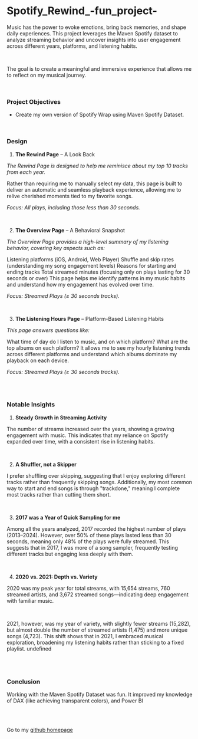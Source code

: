 # Spotify_Rewind_-fun_project-



Music has the power to evoke emotions, bring back memories, and shape daily experiences. This project leverages the Maven Spotify dataset to analyze streaming behavior and uncover insights into user engagement across different years, platforms, and listening habits.

<br/>

The goal is to create a meaningful and immersive experience that allows me to reflect on my musical journey.

<br/>

### Project Objectives
* Create my own version of Spotify Wrap using Maven Spotify Dataset.

<br/>

### Design

1. **The Rewind Page** – A Look Back

*The Rewind Page is designed to help me reminisce about my top 10 tracks from each year.*

Rather than requiring me to manually select my data, this page is built to deliver an automatic and seamless playback experience, allowing me to relive cherished moments tied to my favorite songs.

*Focus: All plays, including those less than 30 seconds.*

<br/>

2. **The Overview Page** – A Behavioral Snapshot

*The Overview Page provides a high-level summary of my listening behavior, covering key aspects such as:*

Listening platforms (iOS, Android, Web Player)
Shuffle and skip rates (understanding my song engagement levels)
Reasons for starting and ending tracks
Total streamed minutes (focusing only on plays lasting for 30 seconds or over)
This page helps me identify patterns in my music habits and understand how my engagement has evolved over time.

*Focus: Streamed Plays (≥ 30 seconds tracks).*

<br/>

3. **The Listening Hours Page** – Platform-Based Listening Habits

*This page answers questions like:*

What time of day do I listen to music, and on which platform?
What are the top albums on each platform?
It allows me to see my hourly listening trends across different platforms and understand which albums dominate my playback on each device.

*Focus: Streamed Plays (≥ 30 seconds tracks).*

<br/><br/>

### Notable Insights
1. **Steady Growth in Streaming Activity**

The number of streams increased over the years, showing a growing engagement with music. This indicates that my reliance on Spotify expanded over time, with a consistent rise in listening habits.

<br/>

2. **A Shuffler, not a Skipper**

I prefer shuffling over skipping, suggesting that I enjoy exploring different tracks rather than frequently skipping songs. Additionally, my most common way to start and end songs is through "trackdone," meaning I complete most tracks rather than cutting them short.

<br/>

3. **2017 was a Year of Quick Sampling for me**

Among all the years analyzed, 2017 recorded the highest number of plays (2013–2024). However, over 50% of these plays lasted less than 30 seconds, meaning only 48% of the plays were fully streamed. This suggests that in 2017, I was more of a song sampler, frequently testing different tracks but engaging less deeply with them.

<br/>

4. **2020 vs. 2021: Depth vs. Variety**

2020 was my peak year for total streams, with 15,654 streams, 760 streamed artists, and 3,672 streamed songs—indicating deep engagement with familiar music.

<br/>

2021, however, was my year of variety, with slightly fewer streams (15,282), but almost double the number of streamed artists (1,475) and more unique songs (4,723). This shift shows that in 2021, I embraced musical exploration, broadening my listening habits rather than sticking to a fixed playlist.
undefined

<br/><br/>

### Conclusion

Working with the Maven Spotify Dataset was fun. It improved my knowledge of DAX (like achieving transparent colors), and Power BI



<br/><br/>

Go to my [github homepage](https://github.com/Blessing336)
